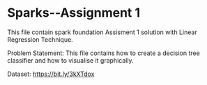 # Sparks--Assignment 1
This file contain spark foundation Assisment 1 solution with Linear Regression Technique.

Problem Statement: This file contains how to create a decision tree classifier and how to visualise it graphically.

Dataset: https://bit.ly/3kXTdox

